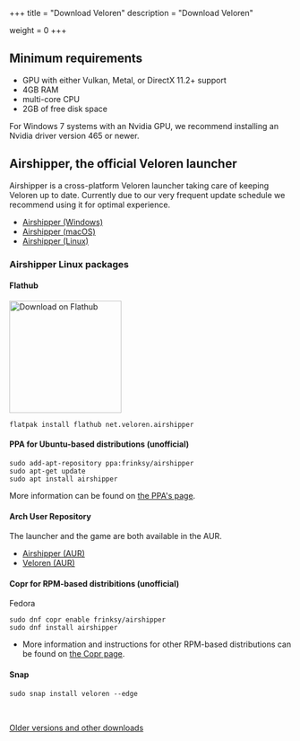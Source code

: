 +++
title = "Download Veloren"
description = "Download Veloren"

weight = 0
+++

## Minimum requirements

- GPU with either Vulkan, Metal, or DirectX 11.2+ support
- 4GB RAM
- multi-core CPU
- 2GB of free disk space

For Windows 7 systems with an Nvidia GPU,
we recommend installing an Nvidia driver version 465 or newer.

## Airshipper, the official Veloren launcher

Airshipper is a cross-platform Veloren launcher taking care of keeping Veloren up to date.
Currently due to our very frequent update schedule we recommend using it for optimal experience.

* [Airshipper (Windows)](https://github.com/veloren/airshipper/releases/latest/download/airshipper-windows.msi)
* [Airshipper (macOS)](https://github.com/veloren/airshipper/releases/latest/download/airshipper-macos.tar.gz)
* [Airshipper (Linux)](https://github.com/veloren/airshipper/releases/latest/download/airshipper-linux.tar.gz)

### Airshipper Linux packages

#### Flathub

<a style="background:none" href="https://flathub.org/apps/details/net.veloren.airshipper">
  <img width="200" alt="Download on Flathub" src="https://flathub.org/assets/badges/flathub-badge-en.png"/>
</a>

```
flatpak install flathub net.veloren.airshipper
```

#### PPA for Ubuntu-based distributions (unofficial)

```
sudo add-apt-repository ppa:frinksy/airshipper
sudo apt-get update
sudo apt install airshipper
```

More information can be found on [the PPA's page](https://launchpad.net/~frinksy/+archive/ubuntu/airshipper).


#### Arch User Repository

The launcher and the game are both available in the AUR.

* [Airshipper (AUR)](https://aur.archlinux.org/packages/airshipper/)
* [Veloren (AUR)](https://aur.archlinux.org/packages/veloren/)

#### Copr for RPM-based distribitions (unofficial)

Fedora
```
sudo dnf copr enable frinksy/airshipper
sudo dnf install airshipper
```

* More information and instructions for other RPM-based distributions
  can be found on [the Copr page](https://copr.fedorainfracloud.org/coprs/frinksy/airshipper/).

#### Snap

`sudo snap install veloren --edge`

<br>

[Older versions and other downloads](@/download-other.md)
